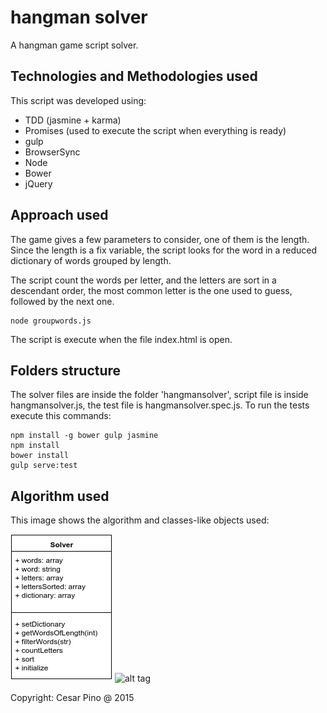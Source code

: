 # hangman solver

A hangman game script solver.

## Technologies and Methodologies used

This script was developed using:
- TDD (jasmine + karma)
- Promises (used to execute the script when everything is ready)
- gulp
- BrowserSync
- Node
- Bower
- jQuery

## Approach used

The game gives a few parameters to consider, one of them is the length. Since the length is a fix variable, the script looks for the word in a reduced dictionary of words grouped by length.

The script count the words per letter, and the letters are sort in a descendant order, the most common letter is the one used to guess, followed by the next one.

```
node groupwords.js
```

The script is execute when the file index.html is open.

## Folders structure

The solver files are inside the folder 'hangmansolver', script file is inside hangmansolver.js, the test file is hangmansolver.spec.js. To run the tests execute this commands:

```
npm install -g bower gulp jasmine
npm install
bower install
gulp serve:test
```
## Algorithm used

This image shows the algorithm and classes-like objects used:

![alt tag](hangmansolver/assets/SolverClass-likeObject.png)
![alt tag](hangmansolver/assets/hamgmansolverdiagram.png)

Copyright: Cesar Pino @ 2015